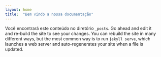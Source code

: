 ```yaml
---
layout: home
title:  "Bem vindo a nossa documentação"
---
```

Você encontrará este conteúdo no diretório `_posts`. Go ahead and edit it and re-build the site to see your changes. You can rebuild the site in many different ways, but the most common way is to run `jekyll serve`, which launches a web server and auto-regenerates your site when a file is updated.
